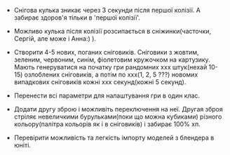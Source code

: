 - Снігова кулька зникає через 3 секунди після першої колізії. А забирає здоров'я тільки в 'першої колізії'.

- Можливо кулька після колізії розсипається в сніжинки(часточки, Сергій, але може і Анна:) ).

- Створити 4-5 нових, поганих сніговиків. Сніговики з жовтим, зеленим, червоним, синім, фіолетовим кружочком на картузику. Мають генеруватися на початку гри рандомних ххх штук(нехай 10-15) озлоблених сніговиків, а потім по ххх(1, 2, 5 ???) новомих випадкових сніговиків кожні ххх секунд(кожні 5 секунд).

- Перенести всі параметри для налаштування гри в один клас.

- Додати другу зброю і можливіть переключення на неї. Другая зброя стріляє невеличкими бурульками(поки що можна кубиками) різного кольору(палітра кольорів як і в сніговиків) і забирає 100% хп.

- Перевірити можливість та легкість імпорту моделей з блендера в юніті.
